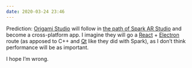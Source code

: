 ```yaml
---
date: 2020-03-24 23:46
---
```


Prediction: [Origami Studio](https://origami.design) will follow in [the path of Spark AR Studio](https://milen.me/software/#software-arstudio-mac) and become a cross-platform app. I imagine they will go a [React](https://reactjs.org) + [Electron](https://www.electronjs.org) route (as apposed to C++ and [Qt](https://www.qt.io) like they did with Spark), as I don’t think performance will be as important.

I hope I’m wrong.